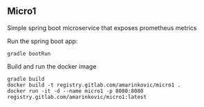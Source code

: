 ## Micro1

Simple spring boot microservice that exposes prometheus metrics

Run the spring boot app:

```gradle bootRun```

Build and run the docker image

```shell
gradle build
docker build -t registry.gitlab.com/amarinkovic/micro1 .
docker run -it -d --name micro1 -p 8080:8080 registry.gitlab.com/amarinkovic/micro1:latest
```
